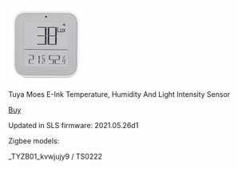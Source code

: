 ![icon](icon.png)

Tuya Moes E-Ink Temperature, Humidity And Light Intensity Sensor

[Buy](http://alli.pub/5sqe4f)

Updated in SLS firmware: 2021.05.26d1

Zigbee models:

_TYZB01_kvwjujy9 / TS0222
